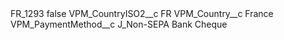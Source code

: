 <?xml version="1.0" encoding="UTF-8"?>
<CustomMetadata xmlns="http://soap.sforce.com/2006/04/metadata" xmlns:xsi="http://www.w3.org/2001/XMLSchema-instance" xmlns:xsd="http://www.w3.org/2001/XMLSchema">
    <label>FR_1293</label>
    <protected>false</protected>
    <values>
        <field>VPM_CountryISO2__c</field>
        <value xsi:type="xsd:string">FR</value>
    </values>
    <values>
        <field>VPM_Country__c</field>
        <value xsi:type="xsd:string">France</value>
    </values>
    <values>
        <field>VPM_PaymentMethod__c</field>
        <value xsi:type="xsd:string">J_Non-SEPA Bank Cheque</value>
    </values>
</CustomMetadata>
